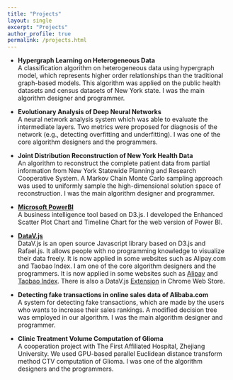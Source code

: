 ```yaml
---
title: "Projects"
layout: single
excerpt: "Projects"
author_profile: true
permalink: /projects.html
---
```


* **Hypergraph Learning on Heterogeneous Data**<br>
A classification algorithm on heterogeneous data using hypergraph model, which represents higher order relationships than the traditional graph-based models. This algorithm was applied on the public health datasets and census datasets of New York state. I was the main algorithm designer and programmer.

* **Evolutionary Analysis of Deep Neural Networks**<br> 
A neural network analysis system which was able to evaluate the intermediate layers. Two metrics were proposed for diagnosis of the network (e.g., detecting overfitting and underfitting). I was one of the core algorithm designers and the programmers. 

* **Joint Distribution Reconstruction of New York Health Data**<br>
An algorithm to reconstruct the complete patient data from partial information from New York Statewide Planning and Research Cooperative System. A Markov Chain Monte Carlo sampling approach was used to uniformly sample the high-dimensional solution space of reconstruction. I was the main algorithm designer and programmer.

* [**Microsoft PowerBI**](http://github.com/Microsoft/PowerBI-visuals-core)<br>
A business intelligence tool based on D3.js. 
I developed the Enhanced Scatter Plot Chart and Timeline Chart for the web version of Power BI.

* [**DataV.js**](http://github.com/TBEDP/datavjs)<br>
DataV.js is an open source Javascript library based on D3.js and Rafael.js. It allows people with no programming knowledge to visualize their data freely. It is now applied in some websites such as Alipay.com and Taobao Index. I am one of the core algorithm designers and the programmers.
It is now applied in some websites such as [Alipay](http://www.alipay.com/) and [Taobao Index](http://shu.taobao.com/). 
There is also a DataV.js [Extension](http://goo.gl/4nOOlX) in Chrome Web Store. 

* **Detecting fake transactions in online sales data of Alibaba.com**<br>
A system for detecting fake transactions, which are made by the users who wants to increase their sales rankings. A modified decision tree was employed in our algorithm. I was the main algorithm designer and programmer.

* **Clinic Treatment Volume Computation of Glioma**<br>
A cooperation project with The First Affiliated Hospital, Zhejiang University. We used GPU-based parallel Euclidean distance transform method CTV computation of Glioma. I was one of the algorithm designers and the programmers.
